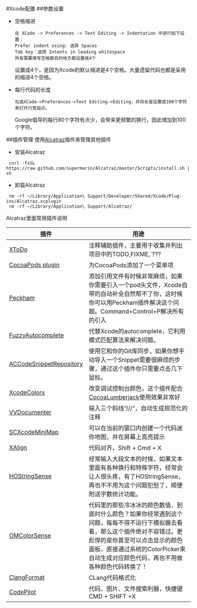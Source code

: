 #Xcode配置
##参数设置
- 空格缩进

	```
	在 XCode -> Preferences -> Text Editing -> Indentation 中进行如下设置：
	Prefer indent using: 选择 Spaces
	Tab key：选择 Intents in leading whitespace
	所有需要填写空格数目的地方都设置成4个
	```
		
	设置成4个，是因为Xcode的默认缩进是4个空格。大量遗留代码也都是采用的缩进4个空格。

- 每行代码的长度

	```
	勾选XCode->Preferences->Text Editing->Editing，并将长度设置成100个字符来打开行宽指示。
	```
	Google倡导的每行80个字符有点少，会带来更频繁的换行，因此增加到100个字符。

##插件管理
使用[Alcatraz](https://github.com/supermarin/Alcatraz)插件来管理其他插件

- 安装Alcatraz


```
 curl -fsSL https://raw.github.com/supermarin/Alcatraz/master/Scripts/install.sh | sh
```

- 卸载Alcatraz

```
 rm -rf ~/Library/Application\ Support/Developer/Shared/Xcode/Plug-ins/Alcatraz.xcplugin
 rm -rf ~/Library/Application\ Support/Alcatraz/
```
Alcatraz里面常用插件说明

| 插件 | 用途 |
| -- | -- |
| [XToDo](https://github.com/trawor/XToDo) | 注释辅助插件，主要用于收集并列出项目中的TODO,FIXME,`??? |
| [CocoaPods plugin](https://github.com/kattrali/cocoapods-xcode-plugin) | 为CocoaPods添加了一个菜单项 |
| [Peckham](https://github.com/markohlebar/Peckham) | 添加引用文件有时候非常麻烦，如果你需要引入一个pod头文件，Xcode自带的自动补全自然帮不了你，这时候你可以用Peckham插件解决这个问题。Command+Control+P解决所有的引入 |
| [FuzzyAutocomplete](https://github.com/FuzzyAutocomplete/FuzzyAutocompletePlugin) | 代替Xcode的autocomplete，它利用模式匹配算法来解决问题。 |
| [ACCodeSnippetRepository](https://github.com/acoomans/ACCodeSnippetRepositoryPlugin) | 使用它和你的Git库同步，如果你想手动导入一个Snippet需要很麻烦的步骤，通过这个插件你只需要点击几下鼠标。 |
| [XcodeColors](https://github.com/robbiehanson/XcodeColors) | 改变调试控制台颜色，这个插件配合[CocoaLumberjack](https://github.com/CocoaLumberjack/CocoaLumberjack)使用效果非常好 |
| [VVDocumenter](https://github.com/onevcat/VVDocumenter-Xcode) | 输入三个斜线“///”，自动生成规范化的注释|
| [SCXcodeMiniMap](https://github.com/stefanceriu/SCXcodeMiniMap) | 可以在当前的窗口内创建一个代码迷你地图，并在屏幕上高亮提示 |
| [XAlign](https://github.com/qfish/XAlign) | 代码对齐，Shift + Cmd + X |
| [HOStringSense](https://github.com/holtwick/HOStringSense-for-Xcode) | 经常输入大段文本的时候，如果文本里面有各种换行和特殊字符，经常会让人很头疼，有了HOStringSense，再也不不用为这个问题犯愁了，顺便附送字数统计功能。 |
| [OMColorSense](https://github.com/omz/ColorSense-for-Xcode)| 代码里的那些冷冰冰的颜色数值，到底时什么颜色？如果你经常遇到这个问题，每每不得不运行下模拟器去看看，那么这个插件绝对不容错过。更彪悍的是你甚至可以点击显示的颜色面板，直接通过系统的ColorPicker来自动生成对应颜色代码，再也不用做各种颜色代码转换了！|
| [ClangFormat](https://github.com/travisjeffery/ClangFormat-Xcode) | CLang代码格式化 |
| [CodePilot](https://github.com/macoscope/CodePilot.git) | 代码、图片、文件搜索利器，快捷键CMD + SHIFT +X |